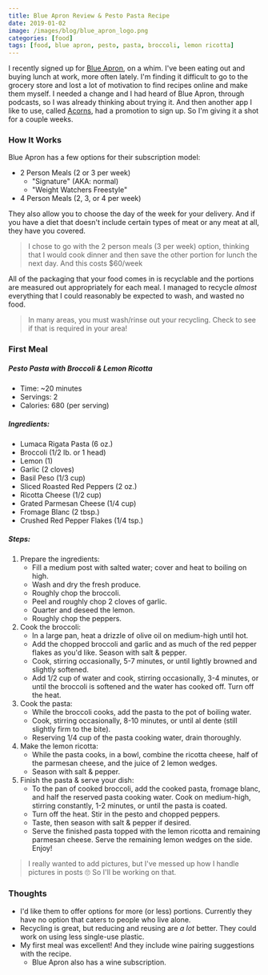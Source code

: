 ```yaml
---
title: Blue Apron Review & Pesto Pasta Recipe
date: 2019-01-02
image: /images/blog/blue_apron_logo.png
categories: [food]
tags: [food, blue apron, pesto, pasta, broccoli, lemon ricotta]
---
```


I recently signed up for [Blue Apron](https://www.blueapron.com), on a whim. I've been eating out and buying lunch at work, more often lately. I'm finding it difficult to go to the grocery store and lost a lot of motivation to find recipes online and make them myself. I needed a change and I had heard of Blue Apron, through podcasts, so I was already thinking about trying it. And then another app I like to use, called [Acorns](https://www.acorns.com), had a promotion to sign up. So I'm giving it a shot for a couple weeks.

### How It Works
Blue Apron has a few options for their subscription model:
* 2 Person Meals (2 or 3 per week)
  * "Signature" (AKA: normal)
  * "Weight Watchers Freestyle"
* 4 Person Meals (2, 3, or 4 per week)

They also allow you to choose the day of the week for your delivery. And if you have a diet that doesn't include certain types of meat or any meat at all, they have you covered.

> I chose to go with the 2 person meals (3 per week) option, thinking that I would cook dinner and then save the other portion for lunch the next day. And this costs $60/week

All of the packaging that your food comes in is recyclable and the portions are measured out appropriately for each meal. I managed to recycle *almost* everything that I could reasonably be expected to wash, and wasted no food.

> In many areas, you must wash/rinse out your recycling. Check to see if that is required in your area!

### First Meal
##### Pesto Pasta with Broccoli & Lemon Ricotta

* Time: ~20 minutes
* Servings: 2
* Calories: 680 (per serving)

##### Ingredients:

* Lumaca Rigata Pasta (6 oz.)
* Broccoli (1/2 lb. or 1 head)
* Lemon (1)
* Garlic (2 cloves)
* Basil Peso (1/3 cup)
* Sliced Roasted Red Peppers (2 oz.)
* Ricotta Cheese (1/2 cup)
* Grated Parmesan Cheese (1/4 cup)
* Fromage Blanc (2 tbsp.)
* Crushed Red Pepper Flakes (1/4 tsp.)

##### Steps:

1. Prepare the ingredients:
    * Fill a medium post with salted water; cover and heat to boiling on high.
    * Wash and dry the fresh produce.
    * Roughly chop the broccoli.
    * Peel and roughly chop 2 cloves of garlic.
    * Quarter and deseed the lemon.
    * Roughly chop the peppers.
2. Cook the broccoli:
    * In a large pan, heat a drizzle of olive oil on medium-high until hot.
    * Add the chopped broccoli and garlic and as much of the red pepper flakes as you'd like. Season with salt & pepper.
    * Cook, stirring occasionally, 5-7 minutes, or until lightly browned and slightly softened.
    * Add 1/2 cup of water and cook, stirring occasionally, 3-4 minutes, or until the broccoli is softened and the water has cooked off. Turn off the heat.
3. Cook the pasta:
    * While the broccoli cooks, add the pasta to the pot of boiling water.
    * Cook, stirring occasionally, 8-10 minutes, or until al dente (still slightly firm to the bite).
    * Reserving 1/4 cup of the pasta cooking water, drain thoroughly.
4. Make the lemon ricotta:
    * While the pasta cooks, in a bowl, combine the ricotta cheese, half of the parmesan cheese, and the juice of 2 lemon wedges.
    * Season with salt & pepper.
5. Finish the pasta & serve your dish:
    * To the pan of cooked broccoli, add the cooked pasta, fromage blanc, and half the reserved pasta cooking water. Cook on medium-high, stirring constantly, 1-2 minutes, or until the pasta is coated.
    * Turn off the heat. Stir in the pesto and chopped peppers.
    * Taste, then season with salt & pepper if desired.
    * Serve the finished pasta topped with the lemon ricotta and remaining parmesan cheese. Serve the remaining lemon wedges on the side. Enjoy!

> I really wanted to add pictures, but I've messed up how I handle pictures in posts 🙄 So I'll be working on that.

### Thoughts
* I'd like them to offer options for more (or less) portions. Currently they have no option that caters to people who live alone.
* Recycling is great, but reducing and reusing are *a lot* better. They could work on using less single-use plastic.
* My first meal was excellent! And they include wine pairing suggestions with the recipe.
  * Blue Apron also has a wine subscription.